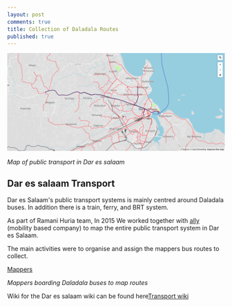 ```yaml
---
layout: post
comments: true
title: Collection of Daladala Routes 
published: true
---
```




![Dar es salaam transport routes (Bus routes in red)](https://raw.githubusercontent.com/samweli/jekyll-now/master/images/bus_routes.png)

_Map of public transport in Dar es salaam_

## Dar es salaam Transport
Dar es Salaam's public transport systems is mainly centred around Daladala buses. In addition there is a train, ferry, and BRT system.

As part of Ramani Huria team, In 2015 We worked together with [ally](https://www.door2door.io) (mobility based company) to map the entire public transport system in Dar es Salaam.

The main activities were to organise and assign the mappers bus routes to collect.


[Mappers](https://raw.githubusercontent.com/samweli/jekyll-now/master/images/daladala_mapping.png)

_Mappers boarding Daladala buses to map routes_



Wiki for the Dar es salaam wiki can be found here[Transport wiki](https://wiki.openstreetmap.org/wiki/Dar_es_Salaam/Transport)


